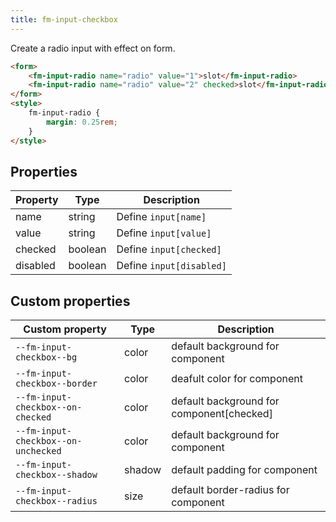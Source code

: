 ```yaml
---
title: fm-input-checkbox
---
```


Create a radio input with effect on form.

```html preview
<form>
    <fm-input-radio name="radio" value="1">slot</fm-input-radio>
    <fm-input-radio name="radio" value="2" checked>slot</fm-input-radio>
</form>
<style>
    fm-input-radio {
        margin: 0.25rem;
    }
</style>
```

## Properties

| Property | Type    | Description              |
| -------- | ------- | ------------------------ |
| name     | string  | Define `input[name]`     |
| value    | string  | Define `input[value]`    |
| checked  | boolean | Define `input[checked]`  |
| disabled | boolean | Define `input[disabled]` |

## Custom properties

| Custom property                     | Type   | Description                               |
| ----------------------------------- | ------ | ----------------------------------------- |
| `--fm-input-checkbox--bg`           | color  | default background for component          |
| `--fm-input-checkbox--border`       | color  | deafult color for component               |
| `--fm-input-checkbox--on-checked`   | color  | default background for component[checked] |
| `--fm-input-checkbox--on-unchecked` | color  | default background for component          |
| `--fm-input-checkbox--shadow`       | shadow | default padding for component             |
| `--fm-input-checkbox--radius`       | size   | default border-radius for component       |
